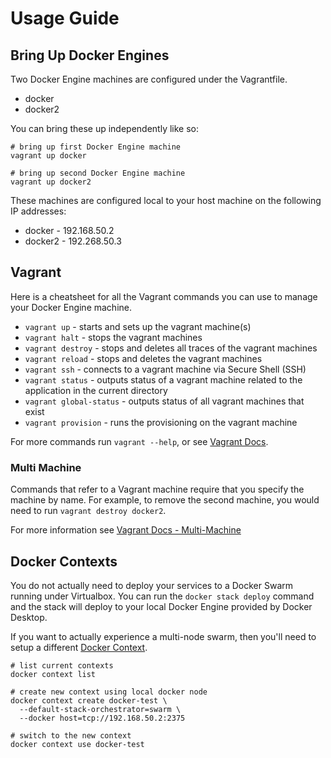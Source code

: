 # Usage Guide

## Bring Up Docker Engines

Two Docker Engine machines are configured under the Vagrantfile.

* docker
* docker2

You can bring these up independently like so:

```shell
# bring up first Docker Engine machine
vagrant up docker

# bring up second Docker Engine machine
vagrant up docker2
```

These machines are configured local to your host machine on the following
IP addresses:

* docker - 192.168.50.2
* docker2 - 192.268.50.3

## Vagrant

Here is a cheatsheet for all the Vagrant commands you can use to manage your
Docker Engine machine.

* `vagrant up` - starts and sets up the vagrant machine(s)
* `vagrant halt` - stops the vagrant machines
* `vagrant destroy` - stops and deletes all traces of the vagrant machines
* `vagrant reload` - stops and deletes the vagrant machines
* `vagrant ssh` - connects to a vagrant machine via Secure Shell
  (SSH)
* `vagrant status` - outputs status of a vagrant machine related to
  the application in the current directory
* `vagrant global-status` - outputs status of all vagrant machines that exist
* `vagrant provision` - runs the provisioning on the vagrant machine

For more commands run `vagrant --help`, or see [Vagrant Docs][].

[Vagrant Docs]: https://developer.hashicorp.com/vagrant/docs

### Multi Machine

Commands that refer to a Vagrant machine require that you specify the machine
by name. For example, to remove the second machine, you would need to run
`vagrant destroy docker2`.

For more information see [Vagrant Docs - Multi-Machine]

[Vagrant Docs - Multi-Machine]: https://developer.hashicorp.com/vagrant/docs/multi-machine

## Docker Contexts

You do not actually need to deploy your services to a Docker Swarm running
under Virtualbox. You can run the `docker stack deploy` command and the stack
will deploy to your local Docker Engine provided by Docker Desktop.

If you want to actually experience a multi-node swarm, then you'll need to
setup a different [Docker Context][].

```shell
# list current contexts
docker context list

# create new context using local docker node
docker context create docker-test \
  --default-stack-orchestrator=swarm \
  --docker host=tcp://192.168.50.2:2375

# switch to the new context
docker context use docker-test
```

[docker context]: https://docs.docker.com/engine/context/working-with-contexts/
